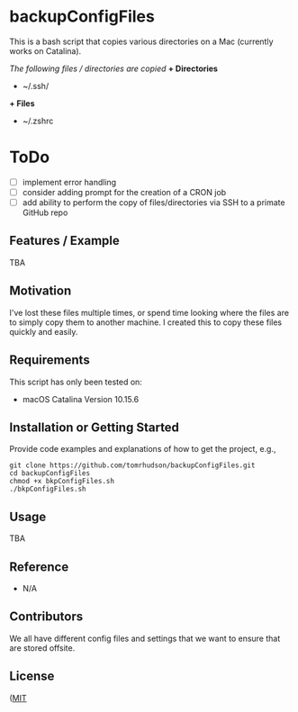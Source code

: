 # backupConfigFiles
This is a bash script that copies various directories on a Mac (currently works on Catalina).

*The following files / directories are copied*
**+ Directories**
+ ~/.ssh/

**+ Files**
+ ~/.zshrc

# ToDo

-[ ] implement error handling
-[ ] consider adding prompt for the creation of a CRON job
-[ ] add ability to perform the copy of files/directories via SSH to a primate GitHub repo

## Features / Example
TBA

## Motivation

I've lost these files multiple times, or spend time looking where the files are to simply copy them to another machine. I created this to copy these files quickly and easily.

## Requirements
This script has only been tested on:
+ macOS Catalina Version 10.15.6

## Installation or Getting Started

Provide code examples and explanations of how to get the project, e.g.,

	git clone https://github.com/tomrhudson/backupConfigFiles.git
    cd backupConfigFiles
    chmod +x bkpConfigFiles.sh
    ./bkpConfigFiles.sh

## Usage

TBA

## Reference

+ N/A

## Contributors

We all have different config files and settings that we want to ensure that are stored offsite.

## License

([MIT](http://opensource.org/licenses/mit-license.php)
